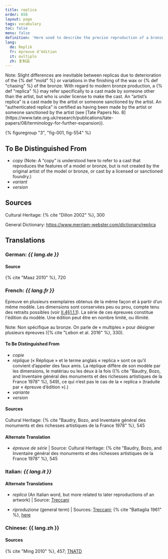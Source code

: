 ```yaml
---
title: replica
order: 650
layout: page
tags: vocabulary
toc: false
menu: false
definition: 'Here used to describe the precise reproduction of a bronze made by the same artist or foundry as the original bronze. Also refers to same-scale reproductions of a model made at different stages in the casting process (e.g., a wax replica, and a refractory replica used to make the {% def "core" %} in {% def "sand casting" %} or piece-mold casting). In lost-wax casting, bronzes fashioned from {% def "inter-models" %} made from the same piece molds taken from the master model are considered replicas of the original. In sand casting, it refers to bronzes made using the same {% def "chef-modèle" %}. Numerous replicas of the same bronze are called “multiples.”'
lang:
  de: Replik
  fr: épreuve d’édition
  it: multiplo
  zh: 复制品
---
```


<div class="backmatter">
Note: Slight differences are inevitable between replicas due to deterioration of the {% def "mold" %} or variations in the finishing of the wax or {% def "chasing" %} of the bronze. With regard to modern bronze production, a {% def "replica" %} may refer specifically to a cast made by someone other than the artist, but who is under license to make the cast. An “artist’s replica” is a cast made by the artist or someone sanctioned by the artist. An “authenticated replica” is certified as having been made by the artist or someone sanctioned by the artist (see [Tate Papers No. 8](https://www.tate.org.uk/research/publications/tate-papers/08/terminology-for-further-expansion)).
</div>

{% figuregroup "3", "fig-001, fig-554" %}

## To Be Distinguished From

- *copy* (Note: A “copy” is understood here to refer to a cast that reproduces the features of a model or bronze, but is not created by the original artist of the model or bronze, or cast by a licensed or sanctioned foundry.)
- *variant*
- *version*

## Sources

Cultural Heritage: {% cite "Dillon 2002" %}, 300

General Dictionary: <https://www.merriam-webster.com/dictionary/replica>

## Translations

<div class="accordion">

### **German**: *{{ lang.de }}*

#### Source

{% cite "Maaz 2010" %}, 720

### **French**: *{{ lang.fr }}*

Epreuve en plusieurs exemplaires obtenus de la même façon et à partir d’un même modèle. Les dimensions sont conservées peu ou prou, compte tenu des retraits possibles (voir [II.4§1.1.1](#II.4§1.1.1)). La série de ces épreuves constitue l'édition du modèle. Une édition peut être en nombre limité, ou illimité.

<div class="backmatter">
Note: Non spécifique au bronze. On parle de « multiples » pour désigner plusieurs épreuves ({% cite "Lebon et al. 2016" %}, 330).
</div>

#### To Be Distinguished From

- *copie*
- *réplique* (« Réplique » et le terme anglais « replica » sont ce qu’il convient d’appeler des faux amis. La réplique diffère de son modèle par les dimensions, le matériau ou les deux à la fois ({% cite "Baudry, Bozo, and Inventaire général des monuments et des richesses artistiques de la France 1978" %}, 549), ce qui n’est pas le cas de la « replica » (traduite par « épreuve d’édition »).)
- *variante*
- *version*

#### Sources

Cultural Heritage: {% cite "Baudry, Bozo, and Inventaire général des monuments et des richesses artistiques de la France 1978" %}, 545

#### Alternate Translation

- *épreuve de série* | Source: Cultural Heritage: {% cite "Baudry, Bozo, and Inventaire général des monuments et des richesses artistiques de la France 1978" %}, 545

### **Italian**: *{{ lang.it }}*

#### Alternate Translations

- *replica* (An Italian word, but more related to later reproductions of an artwork) | Source: [Treccani](https://www.treccani.it/vocabolario/replica/)

- *riproduzione* (general term) | Sources: [Treccani](http://www.treccani.it/vocabolario/riproduzione); {% cite "Battaglia 1961" %}, [here](http://www.gdli.it/pdf_viewer/Scripts/pdf.js/web/viewer.asp?file=/PDF/GDLI16/GDLI_16_ocr_726.pdf&parola=riproduzione)

### **Chinese**: {{ lang.zh }}

#### Sources

{% cite "Ming 2010" %}, 457; [TNATD](https://terms.naer.edu.tw/detail/625076/?index=1)

</div>
